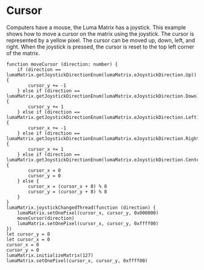 # Cursor

Computers have a mouse, the Luma Matrix has a joystick. This example shows how to move a cursor on the matrix using the joystick. The cursor is represented by a yellow pixel. The cursor can be moved up, down, left, and right. When the joystick is pressed, the cursor is reset to the top left corner of the matrix.


```blocks
function moveCursor (direction: number) {
    if (direction == lumaMatrix.getJoystickDirectionEnum(lumaMatrix.eJoystickDirection.Up)) {
        cursor_y += -1
    } else if (direction == lumaMatrix.getJoystickDirectionEnum(lumaMatrix.eJoystickDirection.Down)) {
        cursor_y += 1
    } else if (direction == lumaMatrix.getJoystickDirectionEnum(lumaMatrix.eJoystickDirection.Left)) {
        cursor_x += -1
    } else if (direction == lumaMatrix.getJoystickDirectionEnum(lumaMatrix.eJoystickDirection.Right)) {
        cursor_x += 1
    } else if (direction == lumaMatrix.getJoystickDirectionEnum(lumaMatrix.eJoystickDirection.Center)) {
        cursor_x = 0
        cursor_y = 0
    } else {
        cursor_x = (cursor_x + 8) % 8
        cursor_y = (cursor_y + 8) % 8
    }
}
lumaMatrix.joystickChangedThread(function (direction) {
    lumaMatrix.setOnePixel(cursor_x, cursor_y, 0x000000)
    moveCursor(direction)
    lumaMatrix.setOnePixel(cursor_x, cursor_y, 0xffff00)
})
let cursor_y = 0
let cursor_x = 0
cursor_x = 0
cursor_y = 0
lumaMatrix.initializeMatrix(127)
lumaMatrix.setOnePixel(cursor_x, cursor_y, 0xffff00)
```

<script src="../assets/js/gh-pages-embed.js"></script><script>makeCodeRender("https://makecode.microbit.org/", "ines-hpmm/pxt-luma-matrix");</script>
